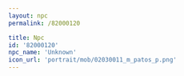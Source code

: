 ```yaml
---
layout: npc
permalink: /82000120

title: Npc
id: '82000120'
npc_name: 'Unknown'
icon_url: 'portrait/mob/02030011_m_patos_p.png'
---
```

